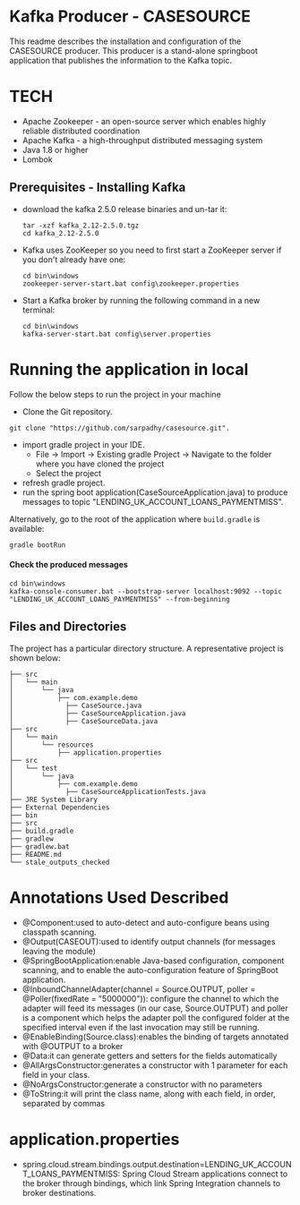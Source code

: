 # Kafka Producer - CASESOURCE
This readme describes the installation and configuration of the CASESOURCE producer.
This producer is a stand-alone springboot application that publishes the information to the Kafka topic.

# TECH
- Apache Zookeeper - an open-source server which enables highly reliable distributed coordination
- Apache Kafka - a high-throughput distributed messaging system
- Java 1.8 or higher
- Lombok

## Prerequisites - Installing Kafka
- download the kafka 2.5.0 release binaries and un-tar it:

  ```shell
  tar -xzf kafka_2.12-2.5.0.tgz
  cd kafka_2.12-2.5.0
  ```
  
- Kafka uses ZooKeeper so you need to first start a ZooKeeper server if you don't already have one:
  
  ```shell
  cd bin\windows
  zookeeper-server-start.bat config\zookeeper.properties
  ```
  
- Start a Kafka broker by running the following command in a new terminal:
  
   ```shell
   cd bin\windows
   kafka-server-start.bat config\server.properties
   ```

# Running the application in local
Follow the below steps to run the project in your machine

 - Clone the Git repository.
 
 ```shell
 git clone "https://github.com/sarpadhy/casesource.git".
 ```
 - import gradle project in your IDE.
   - File -> Import -> Existing gradle Project -> Navigate to the folder where you have cloned the project
   - Select the project
 - refresh gradle project.
 - run the spring boot application(CaseSourceApplication.java) to produce messages to topic      "LENDING_UK_ACCOUNT_LOANS_PAYMENTMISS".
 
 Alternatively, go to the root of the application where `build.gradle` is available:

```shell
gradle bootRun
```
 
 #### Check the produced messages
 
 ```shell
 cd bin\windows
 kafka-console-consumer.bat --bootstrap-server localhost:9092 --topic "LENDING_UK_ACCOUNT_LOANS_PAYMENTMISS" --from-beginning
 ```
 ## Files and Directories

The project has a particular directory structure. A representative project is shown below:

```
├── src
│   └── main
│       └── java
│           ├── com.example.demo
│             ├── CaseSource.java
│             ├── CaseSourceApplication.java
│             ├── CaseSourceData.java
├── src
│   └── main
│       └── resources
│           ├── application.properties
├── src
│   └── test
│       └── java
│           ├── com.example.demo
│             ├── CaseSourceApplicationTests.java
├── JRE System Library
├── External Dependencies
├── bin
├── src
├── build.gradle
├── gradlew
├── gradlew.bat
├── README.md
└── stale_outputs_checked
```

# Annotations Used Described
- @Component:used to auto-detect and auto-configure beans using classpath scanning.
- @Output(CASEOUT):used to identify output channels (for messages leaving the module)
- @SpringBootApplication:enable Java-based configuration, component scanning, and to enable the auto-configuration feature of       SpringBoot application.
- @InboundChannelAdapter(channel = Source.OUTPUT, poller = @Poller(fixedRate = "5000000")):
  configure the channel to which the adapter will feed its messages (in our case, Source.OUTPUT) and 
  poller is a component which helps the adapter poll the configured folder at the specified interval even if the last        invocation may still be running.
- @EnableBinding(Source.class):enables the binding of targets annotated with @OUTPUT to a broker
- @Data:it can generate getters and setters for the fields automatically
- @AllArgsConstructor:generates a constructor with 1 parameter for each field in your class.
- @NoArgsConstructor:generate a constructor with no parameters
- @ToString:it will print the class name, along with each field, in order, separated by commas

# application.properties
- spring.cloud.stream.bindings.output.destination=LENDING_UK_ACCOUNT_LOANS_PAYMENTMISS:
Spring Cloud Stream applications connect to the broker through bindings, which link Spring Integration channels to broker destinations.

